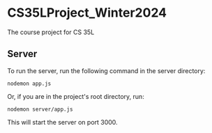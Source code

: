 # CS35LProject_Winter2024
The course project for CS 35L

## Server
To run the server, run the following command in the server directory:

```
nodemon app.js
```
Or, if you are in the project's root directory, run:

```
nodemon server/app.js
```

This will start the server on port 3000.